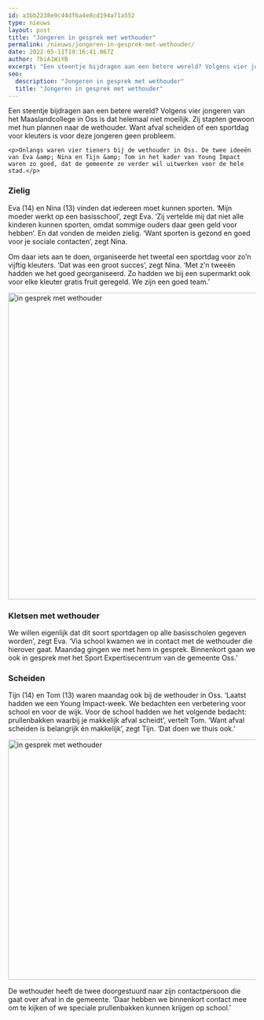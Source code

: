 ```yaml
---
id: a3bb2238e9c44df6a4e8cd194a71a552
type: nieuws
layout: post
title: "Jongeren in gesprek met wethouder"
permalink: /nieuws/jongeren-in-gesprek-met-wethouder/
date: 2022-05-11T19:16:41.067Z
author: 7biA1WiYB
excerpt: "Een steentje bijdragen aan een betere wereld? Volgens vier jongeren van het Maaslandcollege in Oss is dat helemaal niet moeilijk. Zij stapten gewoon met hun plannen naar de wethouder. Want afval scheiden of een sportdag voor kleuters is voor deze jongeren geen probleem.  "
seo:
  description: "Jongeren in gesprek met wethouder"
  title: "Jongeren in gesprek met wethouder"
---
```

Een steentje bijdragen aan een betere wereld? Volgens vier jongeren van het Maaslandcollege in Oss is dat helemaal niet moeilijk. Zij stapten gewoon met hun plannen naar de wethouder. Want afval scheiden of een sportdag voor kleuters is voor deze jongeren geen probleem.  

    <p>Onlangs waren vier tieners bij de wethouder in Oss. De twee ideeën van Eva &amp; Nina en Tijn &amp; Tom in het kader van Young Impact waren zo goed, dat de gemeente ze verder wil uitwerken voor de hele stad.</p>
<h3>Zielig</h3>
<p>Eva (14) en Nina (13) vinden dat iedereen moet kunnen sporten. ‘Mijn moeder werkt op een basisschool’, zegt Eva. ‘Zij vertelde mij dat niet alle kinderen kunnen sporten, omdat sommige ouders daar geen geld voor hebben’. En dat vonden de meiden zielig. ‘Want sporten is gezond en goed voor je sociale contacten’, zegt Nina.</p>
<p>Om daar iets aan te doen, organiseerde het tweetal een sportdag voor zo’n vijftig kleuters. ‘Dat was een groot succes’, zegt Nina. ‘Met z’n tweeën hadden we het goed georganiseerd. Zo hadden we bij een supermarkt ook voor elke kleuter gratis fruit geregeld. We zijn een goed team.’</p>
<p><div class="media media-element-container media-default"><div id="file-417551" class="file file-image file-image-png">

        
  
  <div class="content">
    <img alt="in gesprek met wethouder" title="Foto: Young Impact" height="624" width="834" class="media-element file-default" data-delta="1" src="https://7dagen.netlify.app/sites/default/files/young%20impact2.png">  </div>

  
</div>
</div>
<h3>Kletsen met wethouder</h3>
<p>We willen eigenlijk dat dit soort sportdagen op alle basisscholen gegeven worden’, zegt Eva. ‘Via school kwamen we in contact met de wethouder die hierover gaat. Maandag gingen we met hem in gesprek. Binnenkort gaan we ook in gesprek met het Sport Expertisecentrum van de gemeente Oss.’</p>
<h3>Scheiden</h3>
<p>Tijn (14) en Tom (13) waren maandag ook bij de wethouder in Oss. ‘Laatst hadden we een Young Impact-week. We bedachten een verbetering voor school en voor de wijk. Voor de school hadden we het volgende bedacht: prullenbakken waarbij je makkelijk afval scheidt’, vertelt Tom. ‘Want afval scheiden is belangrijk én makkelijk’, zegt Tijn. ‘Dat doen we thuis ook.’</p>
<p><div class="media media-element-container media-default"><div id="file-417552" class="file file-image file-image-png">

        
  
  <div class="content">
    <img alt="in gesprek met wethouder" title="Foto: Young Impact" height="489" width="656" class="media-element file-default" data-delta="1" src="https://7dagen.netlify.app/sites/default/files/young%20impact3.png">  </div>

  
</div>
</div>
<p>De wethouder heeft de twee doorgestuurd naar zijn contactpersoon die gaat over afval in de gemeente. ‘Daar hebben we binnenkort contact mee om te kijken of we speciale prullenbakken kunnen krijgen op school.’</p>  
